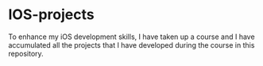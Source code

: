 # IOS-projects
To enhance my iOS development skills, I have taken up a course and I have accumulated all the projects that I have developed during the course in this repository.
